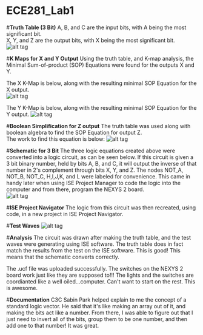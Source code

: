 ECE281_Lab1
===========


#**Truth Table (3 Bit)**
A, B, and C are the input bits, with A being the most significant bit.  
X, Y, and Z are the output bits, with X being the most significant bit.  
![alt tag](https://raw.github.com/JohnTerragnoli/ECE281_Lab1/master/Truth%20Table.PNG "Truth Table")


#**K Maps for X and Y Output**
Using the truth table, and K-map analysis, the Minimal Sum-of-product (SOP) Equations were found for the outputs X and Y. 

The X K-Map is below, along with the resulting minimal SOP Equation for the X output.  
![alt tag](https://raw.github.com/JohnTerragnoli/ECE281_Lab1/master/X%20K-Map.PNG "X K-Map and Output Equation")




The Y K-Map is below, along with the resulting minimal SOP Equation for the Y output. 
![alt tag](https://raw.github.com/JohnTerragnoli/ECE281_Lab1/master/Y%20K-mapPNG.PNG "Y K-Map and Output Equation")




#**Boolean Simplification for Z output**
The truth table was used along with boolean algebra to find the SOP Equation for output Z.  
The work to find this equation is below: 
![alt tag](https://raw.github.com/JohnTerragnoli/ECE281_Lab1/master/Proper%20Schematic3.PNG "Z Boolean Simplification and Output Equation")


#**Schematic for 3 Bit**
The three logic equations created above were converted into a logic circuit, as can be seen below. If this circuit is given a 3 bit binary number, held by bits A, B, and C, it will output the inverse of that number in 2's complement through bits X, Y, and Z.
The nodes NOT_A, NOT_B, NOT_C, H,I,J,K, and L were labeled for convenience.  This came in handy later when using ISE Project Manager to code the logic into the computer and from there, program the NEXYS 2 board.  
![alt tag](https://raw.github.com/JohnTerragnoli/ECE281_Lab1/master/Proper%20Schematic3.PNG "Logic Circuit")

#**ISE Project Navigator**
The logic from this circuit was then recreated, using code, in a new project in ISE Project Navigator.  

#**Test Waves**
![alt tag](https://raw.github.com/JohnTerragnoli/ECE281_Lab1/master/Prelab%20waves.PNG "Text Waves")

#**Analysis**
The circuit was drawn after making the truth table, and the test waves were generating using ISE software.  The truth table does in fact match the results from the test on the ISE software.  This is good! This means that the schematic converts correctly.  

The .ucf file was uploaded successfully.  The switches on the NEXYS 2 board work just like they are supposed to!!! The lights and the switches are coordianted like a well oiled...computer.  Can't want to start on the rest.  This is awesome.  


#**Documentation**
C3C Sabin Park helped explain to me the concept of a standard logic vector.  He said that it's like making an array out
of it, and making the bits act like a number. From there, I was able to figure out that I just need to invert all of the bits, group them to be one number, and then add one to that number!  It was great.  
